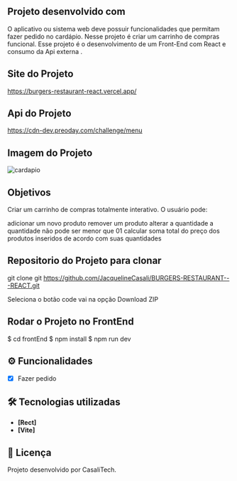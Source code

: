 ## Projeto desenvolvido com 
O aplicativo ou sistema web deve possuir funcionalidades que permitam fazer pedido no cardápio.
Nesse projeto é criar um carrinho de compras funcional.
Esse projeto é o desenvolvimento de um Front-End  com React e consumo da Api externa .

## Site do Projeto 
https://burgers-restaurant-react.vercel.app/

## Api do Projeto
https://cdn-dev.preoday.com/challenge/menu
## Imagem do Projeto
<!-- ![cardapio](/cardapio.gif) -->
![cardapio](https://github.com/JacquelineCasali/BURGERS-RESTAURANT---REACT/assets/103325619/bcba4444-ba52-4971-8600-db02b412b8c1)

## Objetivos
Criar um carrinho de compras totalmente interativo. 
O usuário pode:

adicionar um novo produto
remover um produto
alterar a quantidade
a quantidade não pode ser menor que 01
calcular soma total do preço dos produtos inseridos de acordo com suas quantidades


## Repositorio do Projeto para clonar
git clone git  https://github.com/JacquelineCasali/BURGERS-RESTAURANT---REACT.git


Seleciona o botão code vai na opção Download ZIP

## Rodar o Projeto no FrontEnd 

$ cd frontEnd
$ npm install
$ npm run dev

## ⚙️ Funcionalidades

- [x] Fazer pedido

## 🛠 Tecnologias utilizadas

- **[Rect]**
- **[Vite]**


## 📝 Licença

Projeto desenvolvido por CasaliTech.
